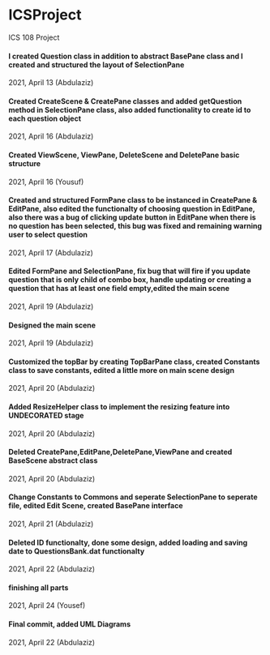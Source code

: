 # ICSProject

ICS 108 Project


#### I created Question class in addition to abstract BasePane class and I created and structured the layout of SelectionPane
2021, April 13 (Abdulaziz)


#### Created CreateScene & CreatePane classes and added getQuestion method in SelectionPane class, also added functionality to create id to each question object 
2021, April 16 (Abdulaziz)


#### Created ViewScene, ViewPane, DeleteScene and DeletePane basic structure 
2021, April 16 (Yousuf)


#### Created and structured FormPane class to be instanced in CreatePane & EditPane, also edited the functionalty of choosing question in EditPane, also there was a bug of clicking update button in EditPane when there is no question has been selected, this bug was fixed and remaining warning user to select question
2021, April 17 (Abdulaziz)


#### Edited FormPane and SelectionPane, fix bug that will fire if you update question that is only child of combo box, handle updating or creating a question that has at least one field empty,edited the main scene
2021, April 19 (Abdulaziz)


#### Designed the main scene
2021, April 19 (Abdulaziz)


#### Customized the topBar by creating TopBarPane class, created Constants class to save constants, edited a little more on main scene design
2021, April 20 (Abdulaziz)


#### Added ResizeHelper class to implement the resizing feature into UNDECORATED stage
2021, April 20 (Abdulaziz)


#### Deleted CreatePane,EditPane,DeletePane,ViewPane and created BaseScene abstract class
2021, April 20 (Abdulaziz)


#### Change Constants to Commons and seperate SelectionPane to seperate file, edited Edit Scene, created BasePane interface
2021, April 21 (Abdulaziz)


#### Deleted ID functionalty, done some design, added loading and saving date to QuestionsBank.dat functionalty
2021, April 22 (Abdulaziz)


#### finishing all parts
2021, April 24 (Yousef)


#### Final commit, added UML Diagrams
2021, April 22 (Abdulaziz)